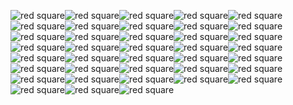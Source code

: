 ![red square](https://upload.wikimedia.org/wikipedia/commons/thumb/2/25/Red.svg/200px-Red.svg.png)![red square](https://upload.wikimedia.org/wikipedia/commons/thumb/2/25/Red.svg/200px-Red.svg.png)![red square](https://upload.wikimedia.org/wikipedia/commons/thumb/2/25/Red.svg/200px-Red.svg.png)![red square](https://upload.wikimedia.org/wikipedia/commons/thumb/2/25/Red.svg/200px-Red.svg.png)![red square](https://upload.wikimedia.org/wikipedia/commons/thumb/2/25/Red.svg/200px-Red.svg.png)![red square](https://upload.wikimedia.org/wikipedia/commons/thumb/2/25/Red.svg/200px-Red.svg.png)![red square](https://upload.wikimedia.org/wikipedia/commons/thumb/2/25/Red.svg/200px-Red.svg.png)![red square](https://upload.wikimedia.org/wikipedia/commons/thumb/2/25/Red.svg/200px-Red.svg.png)![red square](https://upload.wikimedia.org/wikipedia/commons/thumb/2/25/Red.svg/200px-Red.svg.png)![red square](https://upload.wikimedia.org/wikipedia/commons/thumb/2/25/Red.svg/200px-Red.svg.png)![red square](https://upload.wikimedia.org/wikipedia/commons/thumb/2/25/Red.svg/200px-Red.svg.png)![red square](https://upload.wikimedia.org/wikipedia/commons/thumb/2/25/Red.svg/200px-Red.svg.png)![red square](https://upload.wikimedia.org/wikipedia/commons/thumb/2/25/Red.svg/200px-Red.svg.png)![red square](https://upload.wikimedia.org/wikipedia/commons/thumb/2/25/Red.svg/200px-Red.svg.png)![red square](https://upload.wikimedia.org/wikipedia/commons/thumb/2/25/Red.svg/200px-Red.svg.png)![red square](https://upload.wikimedia.org/wikipedia/commons/thumb/2/25/Red.svg/200px-Red.svg.png)![red square](https://upload.wikimedia.org/wikipedia/commons/thumb/2/25/Red.svg/200px-Red.svg.png)![red square](https://upload.wikimedia.org/wikipedia/commons/thumb/2/25/Red.svg/200px-Red.svg.png)![red square](https://upload.wikimedia.org/wikipedia/commons/thumb/2/25/Red.svg/200px-Red.svg.png)![red square](https://upload.wikimedia.org/wikipedia/commons/thumb/2/25/Red.svg/200px-Red.svg.png)![red square](https://upload.wikimedia.org/wikipedia/commons/thumb/2/25/Red.svg/200px-Red.svg.png)![red square](https://upload.wikimedia.org/wikipedia/commons/thumb/2/25/Red.svg/200px-Red.svg.png)![red square](https://upload.wikimedia.org/wikipedia/commons/thumb/2/25/Red.svg/200px-Red.svg.png)![red square](https://upload.wikimedia.org/wikipedia/commons/thumb/2/25/Red.svg/200px-Red.svg.png)![red square](https://upload.wikimedia.org/wikipedia/commons/thumb/2/25/Red.svg/200px-Red.svg.png)![red square](https://upload.wikimedia.org/wikipedia/commons/thumb/2/25/Red.svg/200px-Red.svg.png)![red square](https://upload.wikimedia.org/wikipedia/commons/thumb/2/25/Red.svg/200px-Red.svg.png)![red square](https://upload.wikimedia.org/wikipedia/commons/thumb/2/25/Red.svg/200px-Red.svg.png)![red square](https://upload.wikimedia.org/wikipedia/commons/thumb/2/25/Red.svg/200px-Red.svg.png)![red square](https://upload.wikimedia.org/wikipedia/commons/thumb/2/25/Red.svg/200px-Red.svg.png)![red square](https://upload.wikimedia.org/wikipedia/commons/thumb/2/25/Red.svg/200px-Red.svg.png)![red square](https://upload.wikimedia.org/wikipedia/commons/thumb/2/25/Red.svg/200px-Red.svg.png)![red square](https://upload.wikimedia.org/wikipedia/commons/thumb/2/25/Red.svg/200px-Red.svg.png)![red square](https://upload.wikimedia.org/wikipedia/commons/thumb/2/25/Red.svg/200px-Red.svg.png)![red square](https://upload.wikimedia.org/wikipedia/commons/thumb/2/25/Red.svg/200px-Red.svg.png)![red square](https://upload.wikimedia.org/wikipedia/commons/thumb/2/25/Red.svg/200px-Red.svg.png)![red square](https://upload.wikimedia.org/wikipedia/commons/thumb/2/25/Red.svg/200px-Red.svg.png)![red square](https://upload.wikimedia.org/wikipedia/commons/thumb/2/25/Red.svg/200px-Red.svg.png)
<!--
**kevin51jiang/kevin51jiang** is a ✨ _special_ ✨ repository because its `README.md` (this file) appears on your GitHub profile.

[![Kevin's github stats](https://github-readme-stats.vercel.app/api?username=kevin51jiang)](https://github.com/kevin51jiang)

Here are some ideas to get you started:

- 🔭 I’m currently working on ...
- 🌱 I’m currently learning ...
- 👯 I’m looking to collaborate on ...
- 🤔 I’m looking for help with ...
- 💬 Ask me about ...
- 📫 How to reach me: ...
- 😄 Pronouns: ...
- ⚡ Fun fact: ...
-->
